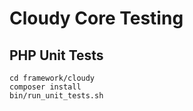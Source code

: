 <!--
id: cloudy_core_testing
tags: ''
-->

# Cloudy Core Testing

## PHP Unit Tests

```shell
cd framework/cloudy
composer install
bin/run_unit_tests.sh
```
